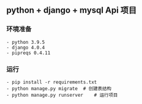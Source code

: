 ## python + django + mysql Api 项目

### 环境准备

    - python 3.9.5
    - django 4.0.4
    - pipreqs 0.4.11
    
### 运行
    
    - pip install -r requirements.txt
    - python manage.py migrate  # 创建表结构
    - python manage.py runserver    # 运行项目